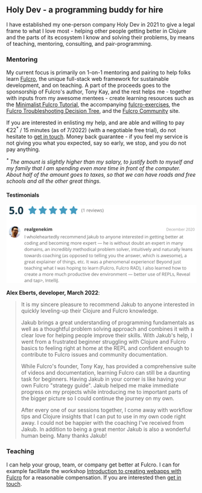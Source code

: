 ## Holy Dev - a programming buddy for hire

I have established my one-person company Holy Dev in 2021 to give a legal frame to what I love most - helping other people getting better in Clojure and the parts of its ecosystem I know and solving their problems, by means of teaching, mentoring, consulting, and pair-programming.

### Mentoring

My current focus is primarily on 1-on-1 mentoring and pairing to help folks learn [Fulcro](https://fulcro.fulcrologic.com/), the unique full-stack web framework for sustainable development, and on teaching. A part of the proceeds goes to the sponsorship of Fulcro's author, Tony Kay, and the rest helps me - together with inputs from my awesome mentees - create learning resources such as the [Minimalist Fulcro Tutorial](https://fulcro-community.github.io/guides/tutorial-minimalist-fulcro/index.html), the accompanying [fulcro-exercises](https://github.com/fulcro-community/fulcro-exercises), the [Fulcro Troubleshooting Decision Tree](https://blog.jakubholy.net/2020/troubleshooting-fulcro/), and the [Fulcro Community](https://fulcro-community.github.io/) site.

If you are interested in enlisting my help, and are able and willing to pay €22<sup>*</sup> / 15 minutes (as of 7/2022) (with a negotiable free trial), do not hesitate to [get in touch](https://blog.jakubholy.net/contact/). Money back guarantee - if you feel my service is not giving you what you expected, say so early, we stop, and you do not pay anything.

_<sup>*</sup> The amount is slightly higher than my salary, to justify both to myself and my family that I am spending even more time in front of the computer. About half of the amount goes to taxes, so that we can have roads and free schools and all the other great things._

#### Testimonials

![testimonial from Gene Kim, 2020](/assets/img/codementor-review-gene.png)

**Alex Eberts, developer, March 2022**:

> It is my sincere pleasure to recommend Jakub to anyone interested in quickly leveling-up their Clojure and Fulcro knowledge.
> 
> Jakub brings a great understanding of programming fundamentals as well as a thoughtful problem solving approach and combines it with a clear love for helping people improve their skills. With Jakub's help, I went from a frustrated beginner struggling with Clojure and Fulcro basics to feeling right at home at the REPL and confident enough to contribute to Fulcro issues and community documentation.
> 
> While Fulcro's founder, Tony Kay, has provided a comprehensive suite of videos and documentation, learning Fulcro can still be a daunting task for beginners. Having Jakub in your corner is like having your own Fulcro "strategy guide". Jakub helped me make immediate progress on my projects while introducing me to important parts of the bigger picture so I could continue the journey on my own.
> 
> After every one of our sessions together, I come away with workflow tips and Clojure insights that I can put to use in my own code right away. I could not be happier with the coaching I've received from Jakub. In addition to being a great mentor Jakub is also a wonderful human being. Many thanks Jakub!

### Teaching

I can help your group, team, or company get better at Fulcro. I can for example facilitate the workshop [Introduction to creating webapps with Fulcro](https://github.com/holyjak/fulcro-intro-wshop) for a reasonable compensation. If you are interested then [get in touch](https://blog.jakubholy.net/contact/).